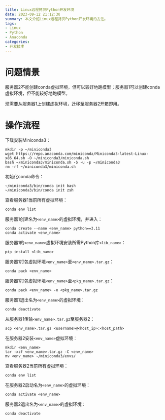 ```yaml
---
title: Linux远程拷贝Python开发环境
date: 2023-09-12 21:12:30
summary: 本文介绍Linux远程拷贝Python开发环境的方法。
tags:
- Linux
- Python
- Anaconda
categories:
- 开发技术
---
```


# 问题情景

服务器2不能创建conda虚拟环境，但可以较好地跑模型；服务器1可以创建conda虚拟环境，但不能较好地跑模型。

现需要从服务器1上创建虚拟环境，迁移至服务器2开箱即用。

# 操作流程

下载安装Miniconda3：
```shell
mkdir -p ~/miniconda3
wget https://repo.anaconda.com/miniconda/Miniconda3-latest-Linux-x86_64.sh -O ~/miniconda3/miniconda.sh
bash ~/miniconda3/miniconda.sh -b -u -p ~/miniconda3
rm -rf ~/miniconda3/miniconda.sh
```

初始化conda命令：
```shell
~/miniconda3/bin/conda init bash
~/miniconda3/bin/conda init zsh
```

查看服务器1当前所有虚拟环境：
```shell
conda env list
```

服务器1创建名为`<env_name>`的虚拟环境，并进入：
```shell
conda create --name <env_name> python==3.11
conda activate <env_name>
```

服务器1的`<env_name>`虚拟环境安装所需Python库`<lib_name>`：
```shell
pip install <lib_name>
```

服务器1打包虚拟环境`<env_name>`至`<env_name>.tar.gz`：
```shell
conda pack <env_name>
```

服务器1打包虚拟环境`<env_name>`至`<pkg_name>.tar.gz`：
```shell
conda pack <env_name> -o <pkg_name>.tar.gz
```

服务器1退出名为`<env_name>`的虚拟环境：
```shell
conda deactivate
```

从服务器1传输`<env_name>.tar.gz`至服务器2：
```shell
scp <env_name>.tar.gz <username>@<host_ip>:<host_path>
```

在服务器2安装`<env_name>`虚拟环境：
```shell
mkdir <env_name>
tar -xzf <env_name>.tar.gz -C <env_name>
mv <env_name> ~/miniconda3/envs/
```

查看服务器2当前所有虚拟环境：
```shell
conda env list
```

在服务器2启动名为`<env_name>`的虚拟环境：
```shell
conda activate <env_name>
```

服务器2退出名为`<env_name>`的虚拟环境：
```shell
conda deactivate
```
